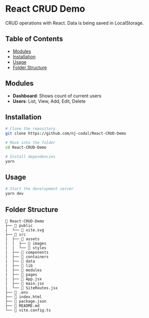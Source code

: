 # React CRUD Demo

CRUD operations with React. Data is being saved in LocalStorage.

## Table of Contents

- [Modules](#modules)
- [Installation](#installation)
- [Usage](#usage)
- [Folder Structure](#folder-structure) 

## Modules

- **Dashboard**: Shows count of current users
- **Users**: List, View, Add, Edit, Delete

## Installation

```bash
# Clone the repository
git clone https://github.com/nj-codal/React-CRUD-Demo

# Move into the folder
cd React-CRUD-Demo

# Install dependencies
yarn
```

## Usage

```bash
# Start the development server
yarn dev
```

## Folder Structure

```
🌳 React-CRUD-Demo
├── 📁 public
|  └── 📄 vite.svg
├── 📁 src
|  ├── 📁 assets
|  |  ├── 📁 images
|  |  └── 📁 styles
|  ├── 📁 components
|  ├── 📁 containers
|  ├── 📁 data
|  ├── 📁 lib
|  ├── 📁 modules
|  ├── 📁 pages
|  ├── 📄 App.jsx
|  ├── 📄 main.jsx
|  └── 📄 SiteRoutes.jsx
├── 📄 .env
├── 📄 index.html
├── 📄 package.json
├── 📄 README.md
└── 📄 vite.config.ts
```